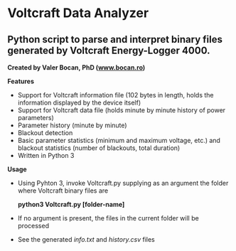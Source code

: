 Voltcraft Data Analyzer
=======================
Python script to parse and interpret binary files generated by Voltcraft Energy-Logger 4000.
--------------------------------------------------------------------------------------------
**Created by Valer Bocan, PhD (www.bocan.ro)**

**Features**
- Support for Voltcraft information file (102 bytes in length, holds the information displayed by the device itself)
- Support for Voltcraft data file (holds minute by minute history of power parameters)
- Parameter history (minute by minute)
- Blackout detection
- Basic parameter statistics (minimum and maximum voltage, etc.) and blackout statistics (number of blackouts, total duration)
- Written in Python 3

**Usage**
- Using Pyhton 3, invoke Voltcraft.py supplying as an argument the folder where Voltcraft binary files are

	**python3 Voltcraft.py [folder-name]**

- If no argument is present, the files in the current folder will be processed
- See the generated *info.txt* and *history.csv* files
